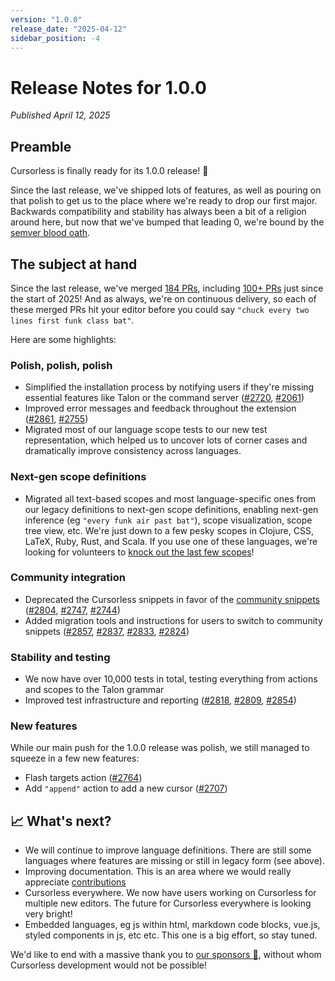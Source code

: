 ```yaml
---
version: "1.0.0"
release_date: "2025-04-12"
sidebar_position: -4
---
```


# Release Notes for 1.0.0

_Published April 12, 2025_

## Preamble

Cursorless is finally ready for its 1.0.0 release! 🎉

Since the last release, we've shipped lots of features, as well as pouring on that polish to get us to the place where we're ready to drop our first major. Backwards compatibility and stability has always been a bit of a religion around here, but now that we've bumped that leading 0, we're bound by the [semver blood oath](https://semver.org/).

## The subject at hand

Since the last release, we've merged [184 PRs](https://github.com/cursorless-dev/cursorless/pulls?q=is%3Apr+is%3Amerged+merged%3A2024-08-02..2025-04-12+sort%3Aupdated-asc+), including [100+ PRs](https://github.com/cursorless-dev/cursorless/pulls?q=is%3Apr+is%3Amerged+merged%3A2025-01-01..2025-04-12+sort%3Aupdated-asc+) just since the start of 2025! And as always, we're on continuous delivery, so each of these merged PRs hit your editor before you could say `"chuck every two lines first funk class bat"`.

Here are some highlights:

### Polish, polish, polish

- Simplified the installation process by notifying users if they're missing essential features like Talon or the command server ([#2720](https://github.com/cursorless-dev/cursorless/pull/2720), [#2061](https://github.com/cursorless-dev/cursorless/pull/2061))
- Improved error messages and feedback throughout the extension ([#2861](https://github.com/cursorless-dev/cursorless/pull/2861), [#2755](https://github.com/cursorless-dev/cursorless/pull/2755))
- Migrated most of our language scope tests to our new test representation, which helped us to uncover lots of corner cases and dramatically improve consistency across languages.

### Next-gen scope definitions

- Migrated all text-based scopes and most language-specific ones from our legacy definitions to next-gen scope definitions, enabling next-gen inference (eg `"every funk air past bat"`), scope visualization, scope tree view, etc. We're just down to a few pesky scopes in Clojure, CSS, LaTeX, Ruby, Rust, and Scala. If you use one of these languages, we're looking for volunteers to [knock out the last few scopes](https://www.cursorless.org/docs/contributing/adding-a-new-scope/)!

### Community integration

- Deprecated the Cursorless snippets in favor of the [community snippets](https://github.com/talonhub/community/tree/f7e5f9696c7ed6e78e8488c8b7fb1c6bbcc25779/core/snippets) ([#2804](https://github.com/cursorless-dev/cursorless/pull/2804), [#2747](https://github.com/cursorless-dev/cursorless/pull/2747), [#2744](https://github.com/cursorless-dev/cursorless/pull/2744))
- Added migration tools and instructions for users to switch to community snippets ([#2857](https://github.com/cursorless-dev/cursorless/pull/2857), [#2837](https://github.com/cursorless-dev/cursorless/pull/2837), [#2833](https://github.com/cursorless-dev/cursorless/pull/2833), [#2824](https://github.com/cursorless-dev/cursorless/pull/2824))

### Stability and testing

- We now have over 10,000 tests in total, testing everything from actions and scopes to the Talon grammar
- Improved test infrastructure and reporting ([#2818](https://github.com/cursorless-dev/cursorless/pull/2818), [#2809](https://github.com/cursorless-dev/cursorless/pull/2809), [#2854](https://github.com/cursorless-dev/cursorless/pull/2854))

### New features

While our main push for the 1.0.0 release was polish, we still managed to squeeze in a few new features:

- Flash targets action ([#2764](https://github.com/cursorless-dev/cursorless/pull/2764))
- Add `"append"` action to add a new cursor ([#2707](https://github.com/cursorless-dev/cursorless/pull/2707))

## 📈 What's next?

- We will continue to improve language definitions. There are still some languages where features are missing or still in legacy form (see above).
- Improving documentation. This is an area where we would really appreciate [contributions](https://github.com/cursorless-dev/cursorless/issues?q=is%3Aissue%20state%3Aopen%20label%3Adocumentation)
- Cursorless everywhere. We now have users working on Cursorless for multiple new editors. The future for Cursorless everywhere is looking very bright!
- Embedded languages, eg js within html, markdown code blocks, vue.js, styled components in js, etc etc. This one is a big effort, so stay tuned.

We'd like to end with a massive thank you to [our sponsors 🎉](https://github.com/sponsors/cursorless-dev/), without whom Cursorless development would not be possible!
